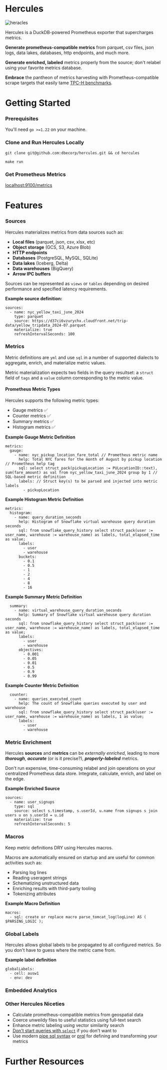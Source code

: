 # Hercules

![heracles](assets/heracles.png)

Hercules is a DuckDB-powered Prometheus exporter that supercharges metrics.


**Generate prometheus-compatible metrics** from parquet, csv files, json logs, data lakes, databases, http endpoints, and much more.

**Generate enriched, labeled** metrics properly from the source; don't relabel using your favorite metrics database.

**Embrace** the pantheon of metrics harvesting with Prometheus-compatible scrape targets that easily tame [TPC-H benchmarks](https://www.tpc.org/information/benchmarks5.asp).


# Getting Started


### Prerequisites

You'll need `go >=1.22` on your machine.

### Clone and Run Hercules Locally

```
git clone git@github.com:dbecorp/hercules.git && cd hercules

make run
```

### Get Prometheus Metrics

[localhost:9100/metrics](http://localhost:9100/metrics)


# Features

### Sources

Hercules materializes metrics from data sources such as:
- **Local files** (parquet, json, csv, xlsx, etc)
- **Object storage** (GCS, S3, Azure Blob)
- **HTTP endpoints**
- **Databases** (PostgreSQL, MySQL, SQLite)
- **Data lakes** (Iceberg, Delta)
- **Data warehouses** (BigQuery)
- **Arrow IPC buffers**


Sources can be represented as `views` or `tables` depending on desired performance and specified latency requirements.

**Example source definition:**

```
sources:
  - name: nyc_yellow_taxi_june_2024
    type: parquet
    source: https://d37ci6vzurychx.cloudfront.net/trip-data/yellow_tripdata_2024-07.parquet
    materialize: true
    refreshIntervalSeconds: 100
```

### Metrics

Metric definitions are `yml` and use `sql` in a number of supported dialects to aggregate, enrich, and materialize metric values.

Metric materialization expects two fields in the query resultset: a `struct` field of `tags` and a `value` column corresponding to the metric value.

#### Prometheus Metric Types

Hercules supports the following metric types:

- Gauge metrics ✅
- Counter metrics ✅
- Summary metrics ✅
- Histogram metrics ✅


**Example Gauge Metric Definition**

```
metrics:
  gauge:
    - name: nyc_pickup_location_fare_total // Prometheus metric name
      help: Total NYC fares for the month of August by pickup location // Prometheus help tag
      sql: select struct_pack(pickupLocation := PULocationID::text), sum(fare_amount) as val from nyc_yellow_taxi_june_2024 group by 1 // SQL-based metric definition
      labels: // Struct key(s) to be parsed and injected into metric labels
        - pickupLocation
```


**Example Histogram Metric Definition**
```
metrics:
  histogram:
    - name: query_duration_seconds
      help: Histogram of Snowflake virtual warehouse query duration seconds
      sql: from snowflake_query_history select struct_pack(user :=  user_name, warehouse := warehouse_name) as labels, total_elapsed_time as value;
      labels:
        - user
        - warehouse
      buckets:
        - 0.1
        - 0.5
        - 1
        - 2
        - 4
        - 8
        - 16
```


**Example Summary Metric Definition**
```
  summary:
    - name: virtual_warehouse_query_duration_seconds
      help: Summary of Snowflake virtual warehouse query duration seconds
      sql: from snowflake_query_history select struct_pack(user :=  user_name, warehouse := warehouse_name) as labels, total_elapsed_time as value;
      labels:
        - user
        - warehouse
      objectives:
        - 0.001
        - 0.05
        - 0.01
        - 0.5
        - 0.9
        - 0.99
```


**Example Counter Metric Definition**
```
  counter:
    - name: queries_executed_count
      help: The count of Snowflake queries executed by user and warehouse
      sql: from snowflake_query_history select struct_pack(user :=  user_name, warehouse := warehouse_name) as labels, 1 as value;
      labels:
        - user
        - warehouse
```


### Metric Enrichment

Hercules **sources** and **metrics** can be *externally enriched*, leading to more ***thorough***, ***accurate*** (or is it precise?), ***properly-labeled*** metrics.

Don't run expensive, time-consuming relabel and join operations on your centralized Prometheus data store. Integrate, calculate, enrich, and label on the edge.

**Example Enriched Source**

```
sources:
  - name: user_signups
    type: sql
    source: select s.timestamp, s.userId, u.name from signups s join users u on s.userId = u.id
    materialize: true
    refreshIntervalSeconds: 5
```


### Macros

Keep metric definitions DRY using Hercules macros.

Macros are automatically ensured on startup and are useful for common activities such as:

- Parsing log lines
- Reading useragent strings
- Schematizing unstructured data
- Enriching results with third-party tooling
- Tokenizing attributes


**Example Macro Definition**

```
macros:
  - sql: create or replace macro parse_tomcat_log(logLine) AS ( $PARSING_LOGIC );
```


### Global Labels

Hercules allows global labels to be propagated to all configured metrics. So you don't have to guess where the metric came from.

**Example label definition**
```
globalLabels:
  - cell: ausw1
  - env: dev
```


### Embedded Analytics


### Other Hercules Niceties

- Calculate prometheus-compatible metrics from geospatial data
- Coerce unweildy files to useful statistics using full-text search
- Enhance metric labeling using vector similarity search
- [Don't start queries with `select`](https://jvns.ca/blog/2019/10/03/sql-queries-don-t-start-with-select/) if you don't want to
- Use modern [pipe sql syntax](https://research.google/pubs/sql-has-problems-we-can-fix-them-pipe-syntax-in-sql/) or [prql](https://prql-lang.org/) for defining and transforming your metrics


# Further Resources

